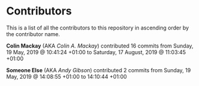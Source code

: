 ﻿# Contributors

This is a list of all the contributors to this repository in ascending order by the contributor name.

**Colin Mackay** (AKA *Colin A. Mackay*) contributed 16 commits from Sunday, 19 May, 2019 @ 10:41:24 +01:00 to Saturday, 17 August, 2019 @ 11:03:45 +01:00

**Someone Else** (AKA *Andy Gibson*) contributed 2 commits from Sunday, 19 May, 2019 @ 14:08:55 +01:00 to 14:10:44 +01:00

